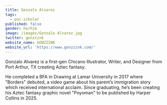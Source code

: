```yaml
---
title: Gonzalo Alvarez
tags:
  - poc-scholar
published: false
gender: he/him
image: /images/Gonzalo Alvarez.jpg
twitter: gonzzink
website_name: GONZZINK
website_url: 'https://www.gonzzink.com/'
---
```


Gonzalo Alvarez is a first-gen Chicano Illustrator, Writer, and Designer from Port Arthur, TX creating Aztec fantasy.

He completed a BFA in Drawing at Lamar University in 2017 where "Borders" debuted, a video game about his parent’s immigration story which received international acclaim. Since graduating, he’s been creating his Aztec fantasy graphic novel "Poyoman" to be published by Harper Collins in 2025.
